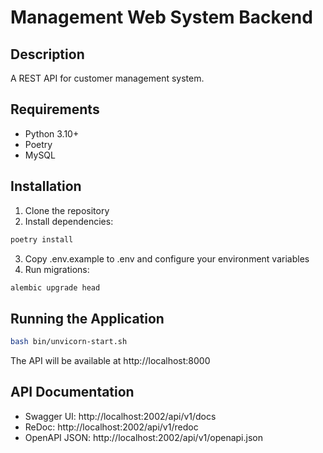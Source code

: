 # Management Web System Backend

## Description
A REST API for customer management system.

## Requirements
- Python 3.10+
- Poetry
- MySQL

## Installation

1. Clone the repository
2. Install dependencies:
```bash
poetry install
```
3. Copy .env.example to .env and configure your environment variables
4. Run migrations:
```bash
alembic upgrade head
```

## Running the Application
```bash
bash bin/unvicorn-start.sh
```

The API will be available at http://localhost:8000

## API Documentation
- Swagger UI: http://localhost:2002/api/v1/docs
- ReDoc: http://localhost:2002/api/v1/redoc
- OpenAPI JSON: http://localhost:2002/api/v1/openapi.json
